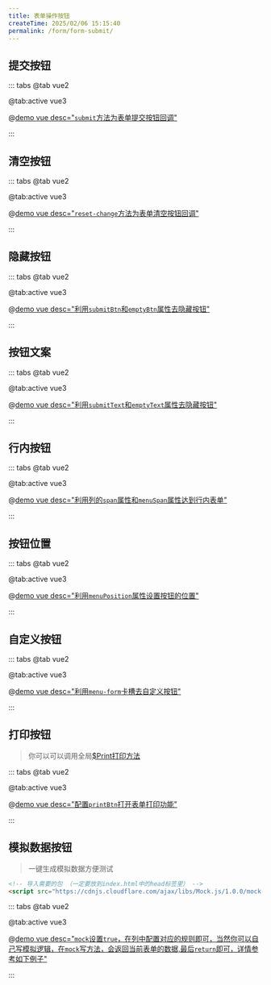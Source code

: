 ```yaml
---
title: 表单操作按钮
createTime: 2025/02/06 15:15:40
permalink: /form/form-submit/
---
```


## 提交按钮

::: tabs
@tab vue2

@tab:active vue3

@[demo vue desc="`submit`方法为表单提交按钮回调"](../../examples/form/form-submit/submit.vue)

:::

## 清空按钮

::: tabs
@tab vue2

@tab:active vue3

@[demo vue desc="`reset-change`方法为表单清空按钮回调"](../../examples/form/form-submit/reset.vue)

:::

## 隐藏按钮

::: tabs
@tab vue2

@tab:active vue3

@[demo vue desc="利用`submitBtn`和`emptyBtn`属性去隐藏按钮"](../../examples/form/form-submit/hide.vue)

:::

## 按钮文案

::: tabs
@tab vue2

@tab:active vue3

@[demo vue desc="利用`submitText`和`emptyText`属性去隐藏按钮"](../../examples/form/form-submit/text.vue)

:::

## 行内按钮

::: tabs
@tab vue2

@tab:active vue3

@[demo vue desc="利用列的`span`属性和`menuSpan`属性达到行内表单"](../../examples/form/form-submit/inline.vue)

:::

## 按钮位置

::: tabs
@tab vue2

@tab:active vue3

@[demo vue desc="利用`menuPosition`属性设置按钮的位置"](../../examples/form/form-submit/position.vue)

:::

## 自定义按钮

::: tabs
@tab vue2

@tab:active vue3

@[demo vue desc="利用`menu-form`卡槽去自定义按钮"](../../examples/form/form-submit/slot.vue)

:::

## 打印按钮
>你可以可以调用全局[$Print打印方法](/default/print)

::: tabs
@tab vue2

@tab:active vue3

@[demo vue desc="配置`printBtn`打开表单打印功能"](../../examples/form/form-submit/print.vue)

:::

## 模拟数据按钮
>一键生成模拟数据方便测试


``` html
<!-- 导入需要的包 （一定要放到index.html中的head标签里） -->
<script src="https://cdnjs.cloudflare.com/ajax/libs/Mock.js/1.0.0/mock-min.js"></script>
```

::: tabs
@tab vue2

@tab:active vue3

@[demo vue desc="`mock`设置`true`，在列中配置对应的规则即可，当然你可以自己写模拟逻辑，在`mock`写方法，会返回当前表单的数据,最后`return`即可，详情参考如下例子"](../../examples/form/form-submit/mock.vue)

:::